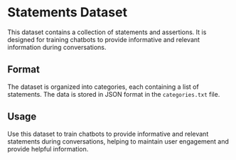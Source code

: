 # Statements Dataset

This dataset contains a collection of statements and assertions. It is designed for training chatbots to provide informative and relevant information during conversations.

## Format

The dataset is organized into categories, each containing a list of statements. The data is stored in JSON format in the `categories.txt` file.

## Usage

Use this dataset to train chatbots to provide informative and relevant statements during conversations, helping to maintain user engagement and provide helpful information.
